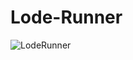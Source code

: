# Lode-Runner
![LodeRunner](https://user-images.githubusercontent.com/92097672/136666439-c89ca2b3-0f7b-4843-b649-89ebf6b3c794.png)
